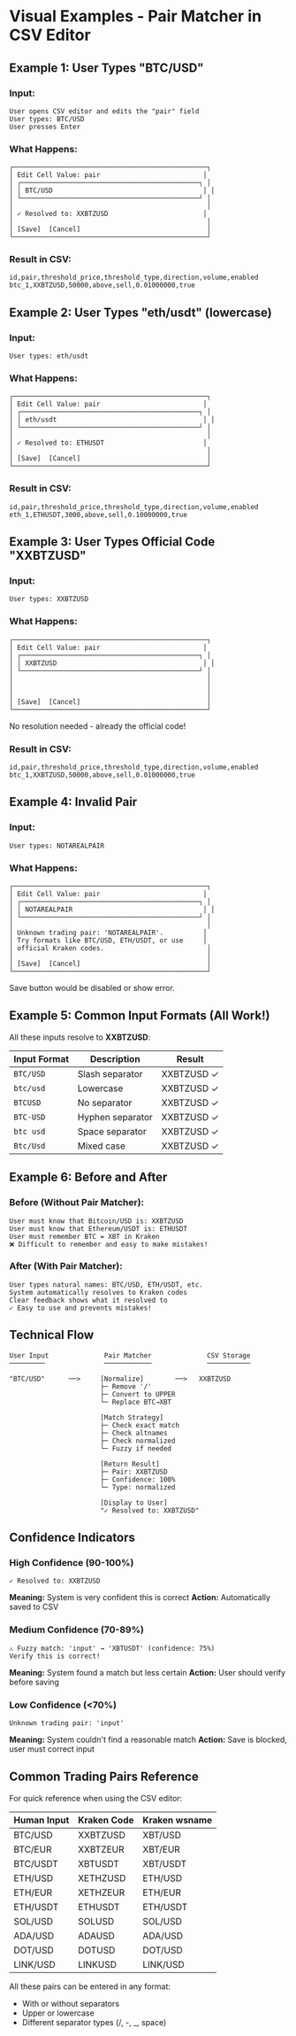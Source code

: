 # Visual Examples - Pair Matcher in CSV Editor

## Example 1: User Types "BTC/USD"

### Input:
```
User opens CSV editor and edits the "pair" field
User types: BTC/USD
User presses Enter
```

### What Happens:
```
┌─────────────────────────────────────────────────┐
│ Edit Cell Value: pair                          │
│ ┌─────────────────────────────────────────────┐ │
│ │ BTC/USD                                      │ │
│ └─────────────────────────────────────────────┘ │
│                                                 │
│ ✓ Resolved to: XXBTZUSD                        │
│                                                 │
│ [Save]  [Cancel]                                │
└─────────────────────────────────────────────────┘
```

### Result in CSV:
```csv
id,pair,threshold_price,threshold_type,direction,volume,enabled
btc_1,XXBTZUSD,50000,above,sell,0.01000000,true
```

## Example 2: User Types "eth/usdt" (lowercase)

### Input:
```
User types: eth/usdt
```

### What Happens:
```
┌─────────────────────────────────────────────────┐
│ Edit Cell Value: pair                          │
│ ┌─────────────────────────────────────────────┐ │
│ │ eth/usdt                                     │ │
│ └─────────────────────────────────────────────┘ │
│                                                 │
│ ✓ Resolved to: ETHUSDT                         │
│                                                 │
│ [Save]  [Cancel]                                │
└─────────────────────────────────────────────────┘
```

### Result in CSV:
```csv
id,pair,threshold_price,threshold_type,direction,volume,enabled
eth_1,ETHUSDT,3000,above,sell,0.10000000,true
```

## Example 3: User Types Official Code "XXBTZUSD"

### Input:
```
User types: XXBTZUSD
```

### What Happens:
```
┌─────────────────────────────────────────────────┐
│ Edit Cell Value: pair                          │
│ ┌─────────────────────────────────────────────┐ │
│ │ XXBTZUSD                                     │ │
│ └─────────────────────────────────────────────┘ │
│                                                 │
│                                                 │
│                                                 │
│ [Save]  [Cancel]                                │
└─────────────────────────────────────────────────┘
```

No resolution needed - already the official code!

### Result in CSV:
```csv
id,pair,threshold_price,threshold_type,direction,volume,enabled
btc_1,XXBTZUSD,50000,above,sell,0.01000000,true
```

## Example 4: Invalid Pair

### Input:
```
User types: NOTAREALPAIR
```

### What Happens:
```
┌─────────────────────────────────────────────────┐
│ Edit Cell Value: pair                          │
│ ┌─────────────────────────────────────────────┐ │
│ │ NOTAREALPAIR                                 │ │
│ └─────────────────────────────────────────────┘ │
│                                                 │
│ Unknown trading pair: 'NOTAREALPAIR'.          │
│ Try formats like BTC/USD, ETH/USDT, or use     │
│ official Kraken codes.                          │
│                                                 │
│ [Save]  [Cancel]                                │
└─────────────────────────────────────────────────┘
```

Save button would be disabled or show error.

## Example 5: Common Input Formats (All Work!)

All these inputs resolve to **XXBTZUSD**:

| Input Format | Description | Result |
|--------------|-------------|--------|
| `BTC/USD` | Slash separator | XXBTZUSD ✓ |
| `btc/usd` | Lowercase | XXBTZUSD ✓ |
| `BTCUSD` | No separator | XXBTZUSD ✓ |
| `BTC-USD` | Hyphen separator | XXBTZUSD ✓ |
| `btc usd` | Space separator | XXBTZUSD ✓ |
| `Btc/Usd` | Mixed case | XXBTZUSD ✓ |

## Example 6: Before and After

### Before (Without Pair Matcher):
```
User must know that Bitcoin/USD is: XXBTZUSD
User must know that Ethereum/USDT is: ETHUSDT
User must remember BTC = XBT in Kraken
❌ Difficult to remember and easy to make mistakes!
```

### After (With Pair Matcher):
```
User types natural names: BTC/USD, ETH/USDT, etc.
System automatically resolves to Kraken codes
Clear feedback shows what it resolved to
✓ Easy to use and prevents mistakes!
```

## Technical Flow

```
User Input              Pair Matcher              CSV Storage
─────────               ────────────              ───────────
                                                  
"BTC/USD"      ──>     [Normalize]        ──>   XXBTZUSD
                       ├─ Remove '/'
                       ├─ Convert to UPPER
                       └─ Replace BTC→XBT
                                                  
                       [Match Strategy]
                       ├─ Check exact match
                       ├─ Check altnames
                       ├─ Check normalized
                       └─ Fuzzy if needed
                                                  
                       [Return Result]
                       ├─ Pair: XXBTZUSD
                       ├─ Confidence: 100%
                       └─ Type: normalized
                                                  
                       [Display to User]
                       "✓ Resolved to: XXBTZUSD"
```

## Confidence Indicators

### High Confidence (90-100%)
```
✓ Resolved to: XXBTZUSD
```
**Meaning:** System is very confident this is correct
**Action:** Automatically saved to CSV

### Medium Confidence (70-89%)
```
⚠️ Fuzzy match: 'input' → 'XBTUSDT' (confidence: 75%)
Verify this is correct!
```
**Meaning:** System found a match but less certain
**Action:** User should verify before saving

### Low Confidence (<70%)
```
Unknown trading pair: 'input'
```
**Meaning:** System couldn't find a reasonable match
**Action:** Save is blocked, user must correct input

## Common Trading Pairs Reference

For quick reference when using the CSV editor:

| Human Input | Kraken Code | Kraken wsname |
|-------------|-------------|---------------|
| BTC/USD | XXBTZUSD | XBT/USD |
| BTC/EUR | XXBTZEUR | XBT/EUR |
| BTC/USDT | XBTUSDT | XBT/USDT |
| ETH/USD | XETHZUSD | ETH/USD |
| ETH/EUR | XETHZEUR | ETH/EUR |
| ETH/USDT | ETHUSDT | ETH/USDT |
| SOL/USD | SOLUSD | SOL/USD |
| ADA/USD | ADAUSD | ADA/USD |
| DOT/USD | DOTUSD | DOT/USD |
| LINK/USD | LINKUSD | LINK/USD |

All these pairs can be entered in any format:
- With or without separators
- Upper or lowercase
- Different separator types (/, -, _, space)
